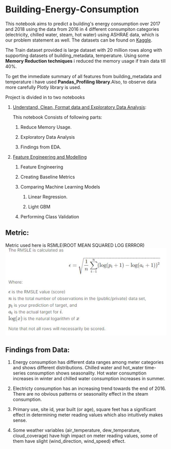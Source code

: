 # Building-Energy-Consumption

This notebook aims to predict a building's energy consumption over 2017 and 2018 using the data from 2016 in 4 different consumpiton categories (electricity, chilled water, steam, hot water) using ASHRAE data, which is our problem statement as well. The datasets can be found on [Kaggle](https://www.kaggle.com/c/ashrae-energy-prediction).

The Train dataset provided is large dataset with 20 million rows along with supporting datasets of building_metadata, temperature. Using some **Memory Reduction techniques** i reduced the memory usage if train data till 40%.

To get the immediate summary of all features from building_metadata and temperature i have used **Pandas_Profiling library**.Also, to observe data more carefully Plotly library is used.

Project is divided in to two notebooks
1. [Understand, Clean, Format data and Exploratory Data Analysis](https://github.com/nehat280/Building-Energy-Consumption/blob/master/building_energy_consumption%20-PART%201(EDA).ipynb): 

     This notebook Consists of following parts:
     
     1. Reduce Memory Usage.
     
     2. Exploratory Data Analysis 
     
     3. Findings from EDA.
     
2. [Feature Engineering and Modelling](https://github.com/nehat280/Building-Energy-Consumption/blob/master/building_energy_consumption%20-PART%202(Feature%20Engineering).ipynb)
    
    1. Feature Engineering
    
    2. Creating Baseline Metrics
    
    3. Comparing Machine Learning Models 
    
        1. Linear Regression.
        
        2. Light GBM
    
    4. Performing Class Validation 
    
## Metric:

Metric used here is RSMLE(ROOT MEAN SQUARED LOG ERRROR)
![](download.png)

## Findings from Data:

1. Energy consumption has different data ranges among meter categories and shows different distributions. Chilled water and hot_water time-series consumption shows seasonality. Hot water consumption increases in winter and chilled water consumption increases in summer. 

2. Electricty consumption has an increasing trend towards the end of 2016. There are no obvious patterns or seasonality effect in the steam consumption.

3. Primary use, site id, year built (or age), square feet has a significant effect in determining meter reading values which also intuitively makes sense. 

4. Some weather variables (air_temperature, dew_temperature, cloud_coverage) have high impact on meter reading values, some of them have slight (wind_direction, wind_speed) effect.

